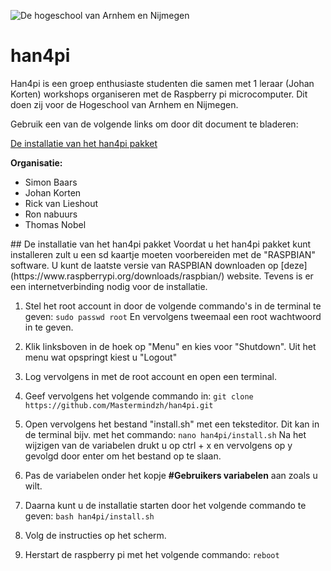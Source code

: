 ![De hogeschool van Arnhem en Nijmegen](http://i.imgur.com/rUyEbpq.png)

# han4pi
Han4pi is een groep enthusiaste studenten die samen met 1 leraar (Johan Korten) workshops organiseren met de Raspberry pi microcomputer. Dit doen zij voor de Hogeschool van Arnhem en Nijmegen.

Gebruik een van de volgende links om door dit document te bladeren:

[De installatie van het han4pi pakket](#install)



**Organisatie:**
- Simon Baars
- Johan Korten
- Rick van Lieshout
- Ron nabuurs
- Thomas Nobel

<div id = "install"></div>
## De installatie van het han4pi pakket
Voordat u het han4pi pakket kunt installeren zult u een sd kaartje moeten voorbereiden met de "RASPBIAN" software. U kunt de laatste versie van RASPBIAN downloaden op [deze](https://www.raspberrypi.org/downloads/raspbian/) website. Tevens is er een internetverbinding nodig voor de installatie.

1. Stel het root account in door de volgende commando's in de terminal te geven: 
`sudo passwd root` 
En vervolgens tweemaal een root wachtwoord in te geven.

2. Klik linksboven in de hoek op "Menu" en kies voor "Shutdown". Uit het menu wat opspringt kiest u "Logout"

3. Log vervolgens in met de root account en open een terminal.

4. Geef vervolgens het volgende commando in:
`git clone https://github.com/Mastermindzh/han4pi.git`

5. Open vervolgens het bestand "install.sh" met een teksteditor. Dit kan in de terminal bijv. met het commando:
`nano han4pi/install.sh`
Na het wijzigen van de variabelen drukt u op ctrl + x en vervolgens op y gevolgd door enter om het bestand op te slaan.

6. Pas de variabelen onder het kopje **#Gebruikers variabelen** aan zoals u wilt.
7. Daarna kunt u de installatie starten door het volgende commando te geven:
`bash han4pi/install.sh`

8. Volg de instructies op het scherm.
9. Herstart de raspberry pi met het volgende commando:
`reboot`
